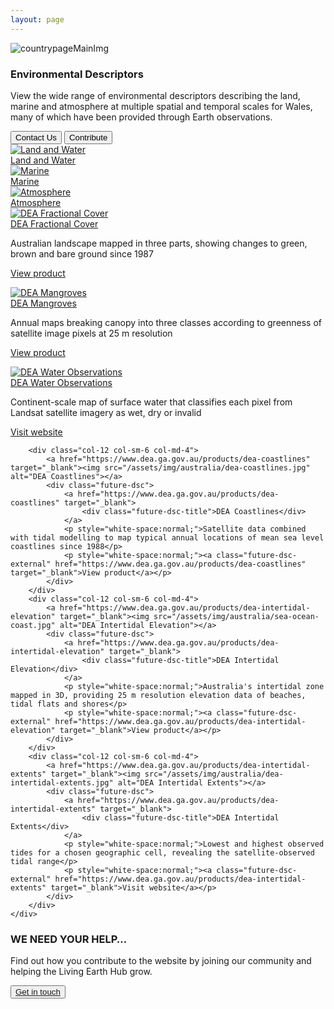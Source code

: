 ```yaml
---
layout: page
---
```


<!-- country-subpage-banner-section-start -->
<div class="row country_subpage-main-section mb-80 mx-0">
	<div class="col-md-5 country_subpage-background-color m-0 p-0">
		<div class="mx-md-5 d-flex flex-column h-100 main-content">
		</div>
	</div>
	<div class="col-md-7 m-0 p-0 position-relative">
		<div class="country_subpage-img-layer"></div>
		<img class="countrypage-benner-img" src="/assets/img/img78.jpg" alt="countrypageMainImg">
	</div>
	<div class="dsc-about-page container">
		<div class="row text-white">
			<div class="col-12">
				<?php
				//breadcrumbs
				include($_SERVER['DOCUMENT_ROOT'] . '/inc/breadcrumbs.php');
				?>
			</div>
		</div>
		<div class="row">
			<div class="dsc-about-inner col-12 col-md-6">
				<h3 class="mb-3 mb-md-4 text-uppercase">Environmental Descriptors</h3>
				<p>View the wide range of environmental descriptors describing the land, marine and atmosphere at multiple spatial and temporal scales for Wales, many of which have been provided through Earth observations.</p>
			</div>
		</div>
		<div class="country-subpage-welcome-living-button d-flex justify-content-xs-center justify-content-md-start mt-3">
			<button type="button" class="country-subpage-search">Contact Us</button>
			<button type="button" class="country-subpage-get-in-touch">Contribute</button>
		</div>
	</div>
</div>
<!-- country-subpage-banner-section-end -->

<!-- country-subpage-blog-start -->
<div class="container mt-80 mb-80 future-landscapes-main">
	<div class="row">
		<div class="col-12 col-sm-6 col-md-4">
			<a href="/data/environmental-descriptors/marine"><img src="/assets/img/australia/land-and-water.jpg" alt="Land and Water"></a>
			<div class="future-dsc">
				<a href="/data/environmental-descriptors/land-and-water/">
					<div class="future-dsc-title">Land and Water</div>
				</a>
			</div>
		</div>
		<div class="col-12 col-sm-6 col-md-4">
			<a href="/data/environmental-descriptors/marine"><img src="/assets/img/australia/marine.jpg" alt="Marine"></a>
			<div class="future-dsc">
				<a href="/data/environmental-descriptors/marine">
					<div class="future-dsc-title">Marine</div>
				</a>
			</div>
		</div>
		<div class="col-12 col-sm-6 col-md-4">
			<a href="/data/environmental-descriptors/atmosphere"><img src="/assets/img/australia/atmosphere.jpg" alt="Atmosphere"></a>
			<div class="future-dsc">
				<a href="/data/environmental-descriptors/atmosphere">
					<div class="future-dsc-title">Atmosphere</div>
				</a>
			</div>
		</div>
		<div class="col-12 col-sm-6 col-md-4">
			<a href="https://www.dea.ga.gov.au/products/dea-fractional-cover" target="_blank"><img src="/assets/img/australia/dea-fractional-cover.jpg" alt="DEA Fractional Cover"></a>
			<div class="future-dsc">
				<a href="https://www.dea.ga.gov.au/products/dea-fractional-cover" target="_blank">
					<div class="future-dsc-title">DEA Fractional Cover</div>
				</a>
				<p style="white-space:normal;">Australian landscape mapped in three parts, showing changes to green, brown and bare ground since 1987</p>
				<p style="white-space:normal;"><a class="future-dsc-external" href="https://www.dea.ga.gov.au/products/dea-fractional-cover" target="_blank">View product</a></p>
			</div>
		</div>
		<div class="col-12 col-sm-6 col-md-4">
			<a href="https://www.dea.ga.gov.au/products/dea-mangrove" target="_blank"><img src="/assets/img/australia/dea-mangroves.jpg" alt="DEA Mangroves"></a>
			<div class="future-dsc">
				<a href="https://www.dea.ga.gov.au/products/dea-mangrove" target="_blank">
					<div class="future-dsc-title">DEA Mangroves</div>
				</a>
				<p style="white-space:normal;">Annual maps breaking canopy into three classes according to greenness of satellite image pixels at 25 m resolution</p>
				<p style="white-space:normal;"><a class="future-dsc-external" href="https://www.dea.ga.gov.au/products/dea-mangrove" target="_blank">View product</a></p>
			</div>
		</div>
		<div class="col-12 col-sm-6 col-md-4">
			<a href="https://www.dea.ga.gov.au/products/dea-water-observations" target="_blank"><img src="/assets/img/australia/inland-water.jpg" alt="DEA Water Observations"></a>
			<div class="future-dsc">
				<a href="https://www.dea.ga.gov.au/products/dea-water-observations" target="_blank">
					<div class="future-dsc-title">DEA Water Observations</div>
				</a>
				<p style="white-space:normal;">Continent-scale map of surface water that classifies each pixel from Landsat satellite imagery as wet, dry or invalid</p>
				<p style="white-space:normal;"><a class="future-dsc-external" href="https://www.dea.ga.gov.au/products/dea-water-observations" target="_blank">Visit website</a></p>
			</div>
		</div>

		<div class="col-12 col-sm-6 col-md-4">
			<a href="https://www.dea.ga.gov.au/products/dea-coastlines" target="_blank"><img src="/assets/img/australia/dea-coastlines.jpg" alt="DEA Coastlines"></a>
			<div class="future-dsc">
				<a href="https://www.dea.ga.gov.au/products/dea-coastlines" target="_blank">
					<div class="future-dsc-title">DEA Coastlines</div>
				</a>
				<p style="white-space:normal;">Satellite data combined with tidal modelling to map typical annual locations of mean sea level coastlines since 1988</p>
				<p style="white-space:normal;"><a class="future-dsc-external" href="https://www.dea.ga.gov.au/products/dea-coastlines" target="_blank">View product</a></p>
			</div>
		</div>
		<div class="col-12 col-sm-6 col-md-4">
			<a href="https://www.dea.ga.gov.au/products/dea-intertidal-elevation" target="_blank"><img src="/assets/img/australia/sea-ocean-coast.jpg" alt="DEA Intertidal Elevation"></a>
			<div class="future-dsc">
				<a href="https://www.dea.ga.gov.au/products/dea-intertidal-elevation" target="_blank">
					<div class="future-dsc-title">DEA Intertidal Elevation</div>
				</a>
				<p style="white-space:normal;">Australia's intertidal zone mapped in 3D, providing 25 m resolution elevation data of beaches, tidal flats and shores</p>
				<p style="white-space:normal;"><a class="future-dsc-external" href="https://www.dea.ga.gov.au/products/dea-intertidal-elevation" target="_blank">View product</a></p>
			</div>
		</div>
		<div class="col-12 col-sm-6 col-md-4">
			<a href="https://www.dea.ga.gov.au/products/dea-intertidal-extents" target="_blank"><img src="/assets/img/australia/dea-intertidal-extents.jpg" alt="DEA Intertidal Extents"></a>
			<div class="future-dsc">
				<a href="https://www.dea.ga.gov.au/products/dea-intertidal-extents" target="_blank">
					<div class="future-dsc-title">DEA Intertidal Extents</div>
				</a>
				<p style="white-space:normal;">Lowest and highest observed tides for a chosen geographic cell, revealing the satellite-observed tidal range</p>
				<p style="white-space:normal;"><a class="future-dsc-external" href="https://www.dea.ga.gov.au/products/dea-intertidal-extents" target="_blank">Visit website</a></p>
			</div>
		</div>
	</div>
</div>
<!-- country-subpage-blog-end -->

<!-- get-in-section-Start -->
<div class="container mb-100">
	<div class="get-in-section-main">
		<div class="get-in-section-dsc">
			<h3>WE NEED YOUR HELP&hellip;</h3>
			<p>Find out how you contribute to the website by joining our community and helping the Living Earth Hub grow.</p>
		</div>
		<button type="button"><a href="/contact/">Get in touch</a></button>
	</div>
</div>
<!-- get-in-section-End -->